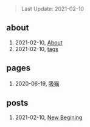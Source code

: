 > Last Update: 2021-02-10

## about
1. 2021-02-10, [About](about/me.md)
1. 2021-02-10, [tags](about/tags.md)
## pages
1. 2020-06-19, [吸猫](pages/吸猫.md)
## posts
1. 2021-02-10, [New Begining](posts/bookmarks.md)